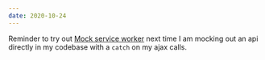 ```yaml
---
date: 2020-10-24
---
```


Reminder to try out [Mock service worker](https://github.com/mswjs/msw) next time I am mocking out an api directly in my codebase with a `catch` on my ajax calls.
